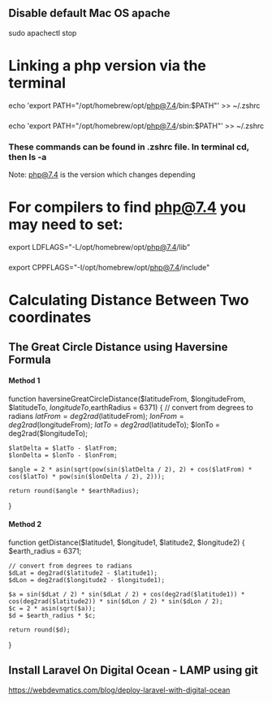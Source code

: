 ## Disable default Mac OS apache
sudo apachectl stop


# Linking a php version via the terminal
echo 'export PATH="/opt/homebrew/opt/php@7.4/bin:$PATH"' >> ~/.zshrc
###
echo 'export PATH="/opt/homebrew/opt/php@7.4/sbin:$PATH"' >> ~/.zshrc

### These commands can be found in .zshrc file. In terminal cd, then ls -a
Note: php@7.4 is the version which changes depending

# For compilers to find php@7.4 you may need to set:
export LDFLAGS="-L/opt/homebrew/opt/php@7.4/lib"
###
export CPPFLAGS="-I/opt/homebrew/opt/php@7.4/include"

# Calculating Distance Between Two coordinates

## The Great Circle Distance using Haversine Formula

#### Method 1

function haversineGreatCircleDistance($latitudeFrom, $longitudeFrom, $latitudeTo, $longitudeTo,$earthRadius = 6371) {
    // convert from degrees to radians
    $latFrom = deg2rad($latitudeFrom);
    $lonFrom = deg2rad($longitudeFrom);
    $latTo = deg2rad($latitudeTo);
    $lonTo = deg2rad(\$longitudeTo);

    $latDelta = $latTo - $latFrom;
    $lonDelta = $lonTo - $lonFrom;

    $angle = 2 * asin(sqrt(pow(sin($latDelta / 2), 2) + cos($latFrom) * cos($latTo) * pow(sin($lonDelta / 2), 2)));

    return round($angle * $earthRadius);

}

#### Method 2

function getDistance($latitude1, $longitude1, $latitude2, $longitude2)
{
\$earth_radius = 6371;

    // convert from degrees to radians
    $dLat = deg2rad($latitude2 - $latitude1);
    $dLon = deg2rad($longitude2 - $longitude1);

    $a = sin($dLat / 2) * sin($dLat / 2) + cos(deg2rad($latitude1)) * cos(deg2rad($latitude2)) * sin($dLon / 2) * sin($dLon / 2);
    $c = 2 * asin(sqrt($a));
    $d = $earth_radius * $c;

    return round($d);

}

## Install Laravel On Digital Ocean - LAMP using git

https://webdevmatics.com/blog/deploy-laravel-with-digital-ocean
